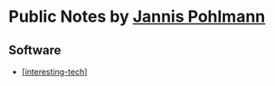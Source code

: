 # Public Notes by [Jannis Pohlmann](https://twitter.com/jannispohlmann)

## Software

- [[interesting-tech]]

[//begin]: # "Autogenerated link references for markdown compatibility"
[inbox]: inbox "Inbox"
[foam-tips]: foam-tips "Foam tips"
[todo]: todo "Todo"
[interesting-tech]: interesting-tech "Interesting Tech"
[//end]: # "Autogenerated link references"